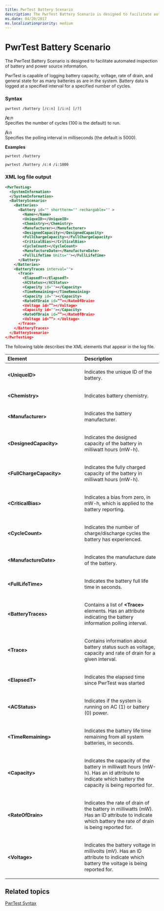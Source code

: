 ```yaml
---
title: PwrTest Battery Scenario
description: The PwrTest Battery Scenario is designed to facilitate automated inspection of battery and power source information.
ms.date: 04/20/2017
ms.localizationpriority: medium
---
```


# PwrTest Battery Scenario


The PwrTest Battery Scenario is designed to facilitate automated inspection of battery and power source information.

PwrTest is capable of logging battery capacity, voltage, rate of drain, and general state for as many batteries as are in the system. Battery data is logged at a specified interval for a specified number of cycles.

### <span id="Syntax"></span><span id="syntax"></span><span id="SYNTAX"></span>Syntax

```
pwrtest /battery [/c:n] [/i:n] [/?] 
```

<span id="_c_n"></span><span id="_C_N"></span>**/c:**<em>n</em>  
Specifies the number of cycles (100 is the default) to run.

<span id="_i_n"></span><span id="_I_N"></span>**/i:**<em>n</em>  
Specifies the polling interval in milliseconds (the default is 5000).

**Examples**

```
pwrtest /battery 
```

```
pwrtest /battery /c:4 /i:1000
```

### <span id="XML_log_file_output"></span><span id="xml_log_file_output"></span><span id="XML_LOG_FILE_OUTPUT"></span>XML log file output

```XML
<PwrTestLog>
  <SystemInformation>
  </SystemInformation>
  <BatteryScenario>
    <Batteries>
      <Battery id="" shortterm="" rechargable="" >
        <Name></Name>
        <UniqueID></UniqueID>
        <Chemistry></Chemistry>
        <Manufacturer></Manufacturer>
        <DesignedCapacity></DesignedCapacity>
        <FullChargeCapacity></FullChargeCapacity>
        <CriticalBias></CriticalBias>
        <CycleCount></CycleCount>
        <ManufactureDate></ManufactureDate>
        <FullLifeTime Units=""></FullLifeTime>
      </Battery> 
    </Batteries>
    <BatteryTraces interval="">
      <Trace>
        <ElapsedT></ElapsedT>
        <ACStatus></ACStatus>
        <Capacity id=""></Capacity>
        <TimeRemaining></TimeRemaining>
        <Capacity id=""></Capacity>
        <RateOfDrain id=””></RateOfDrain>
        <Voltage id=””></Voltage>
        <Capacity id=""></Capacity>
        <RateOfDrain id=””></RateOfDrain>
        <Voltage id=””> </Voltage>
      </Trace>
    </BatteryTraces> 
  </BatteryScenario>
</PwrTestLog> 
```

The following table describes the XML elements that appear in the log file.

<table>
<colgroup>
<col width="50%" />
<col width="50%" />
</colgroup>
<thead>
<tr class="header">
<th align="left">Element</th>
<th align="left">Description</th>
</tr>
</thead>
<tbody>
<tr class="odd">
<td align="left"><strong>&lt;UniqueID&gt;</strong></td>
<td align="left"><p>Indicates the unique ID of the battery.</p></td>
</tr>
<tr class="even">
<td align="left"><strong>&lt;Chemistry&gt;</strong></td>
<td align="left"><p>Indicates battery chemistry.</p></td>
</tr>
<tr class="odd">
<td align="left"><strong>&lt;Manufacturer&gt;</strong></td>
<td align="left"><p>Indicates the battery manufacturer.</p></td>
</tr>
<tr class="even">
<td align="left"><strong>&lt;DesignedCapacity&gt;</strong></td>
<td align="left"><p>Indicates the designed capacity of the battery in milliwatt hours (mW-h).</p></td>
</tr>
<tr class="odd">
<td align="left"><strong>&lt;FullChargeCapacity&gt;</strong></td>
<td align="left"><p>Indicates the fully charged capacity of the battery in milliwatt hours (mW-h).</p></td>
</tr>
<tr class="even">
<td align="left"><strong>&lt;CriticalBias&gt;</strong></td>
<td align="left"><p>Indicates a bias from zero, in mW-h, which is applied to the battery reporting.</p></td>
</tr>
<tr class="odd">
<td align="left"><strong>&lt;CycleCount&gt;</strong></td>
<td align="left"><p>Indicates the number of charge/discharge cycles the battery has experienced.</p></td>
</tr>
<tr class="even">
<td align="left"><strong>&lt;ManufactureDate&gt;</strong></td>
<td align="left"><p>Indicates the manufacture date of the battery.</p></td>
</tr>
<tr class="odd">
<td align="left"><strong>&lt;FullLifeTime&gt;</strong></td>
<td align="left"><p>Indicates the battery full life time in seconds.</p></td>
</tr>
<tr class="even">
<td align="left"><strong>&lt;BatteryTraces&gt;</strong></td>
<td align="left"><p>Contains a list of <strong>&lt;Trace&gt;</strong> elements. Has an attribute indicating the battery information polling interval.</p></td>
</tr>
<tr class="odd">
<td align="left"><strong>&lt;Trace&gt;</strong></td>
<td align="left"><p>Contains information about battery status such as voltage, capacity and rate of drain for a given interval.</p></td>
</tr>
<tr class="even">
<td align="left"><strong>&lt;ElapsedT&gt;</strong></td>
<td align="left"><p>Indicates the elapsed time since PwrTest was started</p></td>
</tr>
<tr class="odd">
<td align="left"><strong>&lt;ACStatus&gt;</strong></td>
<td align="left"><p>Indicates if the system is running on AC (1) or battery (0) power.</p></td>
</tr>
<tr class="even">
<td align="left"><strong>&lt;TimeRemaining&gt;</strong></td>
<td align="left"><p>Indicates the battery life time remaining from all system batteries, in seconds.</p></td>
</tr>
<tr class="odd">
<td align="left"><strong>&lt;Capacity&gt;</strong></td>
<td align="left"><p>Indicates the capacity of the battery in milliwatt hours (mW-h). Has an id attribute to indicate which battery the capacity is being reported for.</p></td>
</tr>
<tr class="even">
<td align="left"><strong>&lt;RateOfDrain&gt;</strong></td>
<td align="left"><p>Indicates the rate of drain of the battery in milliwatts (mW). Has an ID attribute to indicate which battery the rate of drain is being reported for.</p></td>
</tr>
<tr class="odd">
<td align="left"><strong>&lt;Voltage&gt;</strong></td>
<td align="left"><p>Indicates the battery voltage in millivolts (mV). Has an ID attribute to indicate which battery the voltage is being reported for.</p></td>
</tr>
</tbody>
</table>

 

## <span id="related_topics"></span>Related topics


[PwrTest Syntax](pwrtest-syntax.md)

 

 






